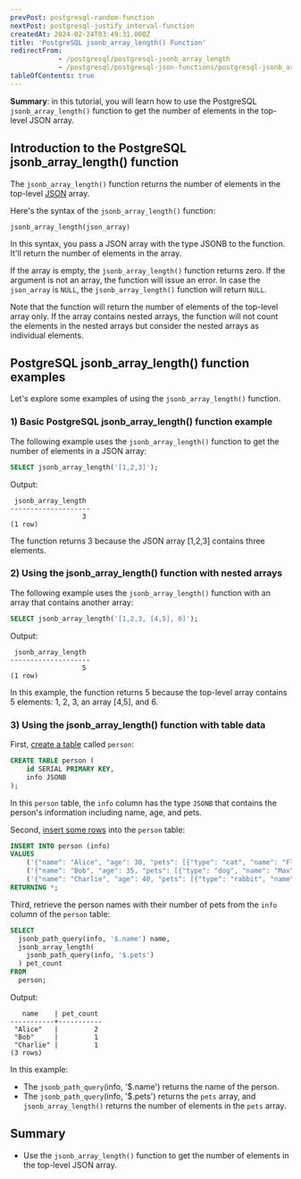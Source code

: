 ```yaml
---
prevPost: postgresql-random-function
nextPost: postgresql-justify_interval-function
createdAt: 2024-02-24T03:49:31.000Z
title: 'PostgreSQL jsonb_array_length() Function'
redirectFrom:
            - /postgresql/postgresql-jsonb_array_length 
            - /postgresql/postgresql-json-functions/postgresql-jsonb_array_length
tableOfContents: true
---
```


**Summary**: in this tutorial, you will learn how to use the PostgreSQL `jsonb_array_length()` function to get the number of elements in the top-level JSON array.

## Introduction to the PostgreSQL jsonb_array_length() function

The `jsonb_array_length()` function returns the number of elements in the top-level [JSON](/postgresql/postgresql-json) array.

Here's the syntax of the `jsonb_array_length()` function:

```
jsonb_array_length(json_array)
```

In this syntax, you pass a JSON array with the type JSONB to the function. It'll return the number of elements in the array.

If the array is empty, the `jsonb_array_length()` function returns zero. If the argument is not an array, the function will issue an error. In case the `json_array` is `NULL`, the `jsonb_array_length()` function will return `NULL`.

Note that the function will return the number of elements of the top-level array only. If the array contains nested arrays, the function will not count the elements in the nested arrays but consider the nested arrays as individual elements.

## PostgreSQL jsonb_array_length() function examples

Let's explore some examples of using the `jsonb_array_length()` function.

### 1) Basic PostgreSQL jsonb_array_length() function example

The following example uses the `jsonb_array_length()` function to get the number of elements in a JSON array:

```sql
SELECT jsonb_array_length('[1,2,3]');
```

Output:

```
 jsonb_array_length
--------------------
                  3
(1 row)
```

The function returns 3 because the JSON array \[1,2,3] contains three elements.

### 2) Using the jsonb_array_length() function with nested arrays

The following example uses the `jsonb_array_length()` function with an array that contains another array:

```sql
SELECT jsonb_array_length('[1,2,3, [4,5], 6]');
```

Output:

```
 jsonb_array_length
--------------------
                  5
(1 row)
```

In this example, the function returns 5 because the top-level array contains 5 elements: 1, 2, 3, an array \[4,5], and 6.

### 3) Using the jsonb_array_length() function with table data

First, [create a table](/postgresql/postgresql-create-table) called `person`:

```sql
CREATE TABLE person (
    id SERIAL PRIMARY KEY,
    info JSONB
);
```

In this `person` table, the `info` column has the type `JSONB` that contains the person's information including name, age, and pets.

Second, [insert some rows](/postgresql/postgresql-insert-multiple-rows) into the `person` table:

```sql
INSERT INTO person (info)
VALUES
    ('{"name": "Alice", "age": 30, "pets": [{"type": "cat", "name": "Fluffy"}, {"type": "dog", "name": "Buddy"}]}'),
    ('{"name": "Bob", "age": 35, "pets": [{"type": "dog", "name": "Max"}]}'),
    ('{"name": "Charlie", "age": 40, "pets": [{"type": "rabbit", "name": "Snowball"}]}')
RETURNING *;
```

Third, retrieve the person names with their number of pets from the `info` column of the `person` table:

```sql
SELECT
  jsonb_path_query(info, '$.name') name,
  jsonb_array_length(
    jsonb_path_query(info, '$.pets')
  ) pet_count
FROM
  person;
```

Output:

```
   name    | pet_count
-----------+-----------
 "Alice"   |         2
 "Bob"     |         1
 "Charlie" |         1
(3 rows)
```

In this example:

- The `jsonb_path_query`(info, '\$.name') returns the name of the person.
- The `jsonb_path_query`(info, '\$.pets') returns the `pets` array, and `jsonb_array_length()` returns the number of elements in the `pets` array.

## Summary

- Use the `jsonb_array_length()` function to get the number of elements in the top-level JSON array.
